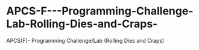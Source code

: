 # APCS-F---Programming-Challenge-Lab-Rolling-Dies-and-Craps-
APCS(F)- Programming Challenge/Lab (Rolling Dies and Craps)
